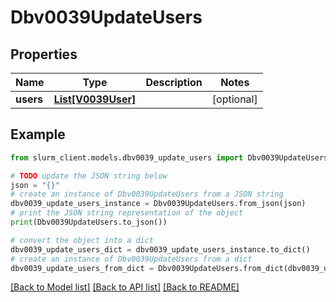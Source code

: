 # Dbv0039UpdateUsers


## Properties

Name | Type | Description | Notes
------------ | ------------- | ------------- | -------------
**users** | [**List[V0039User]**](V0039User.md) |  | [optional] 

## Example

```python
from slurm_client.models.dbv0039_update_users import Dbv0039UpdateUsers

# TODO update the JSON string below
json = "{}"
# create an instance of Dbv0039UpdateUsers from a JSON string
dbv0039_update_users_instance = Dbv0039UpdateUsers.from_json(json)
# print the JSON string representation of the object
print(Dbv0039UpdateUsers.to_json())

# convert the object into a dict
dbv0039_update_users_dict = dbv0039_update_users_instance.to_dict()
# create an instance of Dbv0039UpdateUsers from a dict
dbv0039_update_users_from_dict = Dbv0039UpdateUsers.from_dict(dbv0039_update_users_dict)
```
[[Back to Model list]](../README.md#documentation-for-models) [[Back to API list]](../README.md#documentation-for-api-endpoints) [[Back to README]](../README.md)


